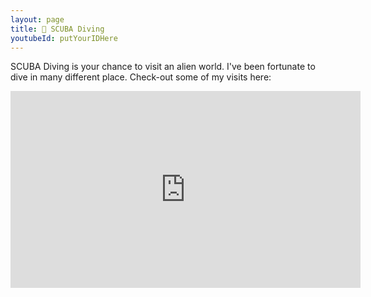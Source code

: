 ```yaml
---
layout: page
title: 🌊 SCUBA Diving
youtubeId: putYourIDHere
---
```


SCUBA Diving is your chance to visit an alien world. I've been fortunate to dive in many different place. Check-out some of my visits here:

<iframe width="560" height="315" src="https://www.youtube-nocookie.com/embed/videoseries?list=PLQO77iqq1GzDzP7jaVc4NzfPgCdH2wOjg" frameborder="0" allow="accelerometer; autoplay; encrypted-media; gyroscope; picture-in-picture" allowfullscreen></iframe>
